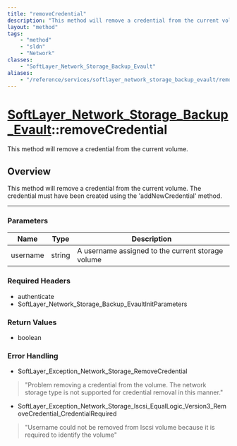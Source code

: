 ```yaml
---
title: "removeCredential"
description: "This method will remove a credential from the current volume. The credential must have been created using the 'addNewCre... "
layout: "method"
tags:
    - "method"
    - "sldn"
    - "Network"
classes:
    - "SoftLayer_Network_Storage_Backup_Evault"
aliases:
    - "/reference/services/softlayer_network_storage_backup_evault/removeCredential"
---
```

# [SoftLayer_Network_Storage_Backup_Evault](/reference/services/SoftLayer_Network_Storage_Backup_Evault)::removeCredential


This method will remove a credential from the current volume.


## Overview 
This method will remove a credential from the current volume. The credential must have been created using the 'addNewCredential' method. 

-----

### Parameters 
|Name | Type | Description |
| --- | --- | --- |
|username| string| A username assigned to the current storage volume|


### Required Headers
* authenticate
* SoftLayer_Network_Storage_Backup_EvaultInitParameters


### Return Values
* boolean



### Error Handling

* SoftLayer_Exception_Network_Storage_RemoveCredential 

> "Problem removing a credential from the volume. The network storage type is not supported for credential removal in this manner." 

* SoftLayer_Exception_Network_Storage_Iscsi_EqualLogic_Version3_RemoveCredential_CredentialRequired 

> "Username could not be removed from Iscsi volume because it is required to identify the volume" 



